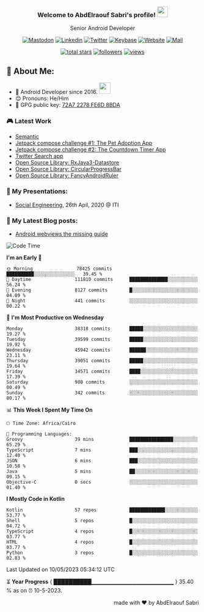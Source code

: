 
<!--
  Title: Senior Android Developer @Storyteller
  Description: Google Certified Associate Android Developer, Clean code, TDD, CICD with knowledge in cybersecurity. 
  Author: abd3lraouf, AbdElraouf Sabri
  -->

<h3 align="center">
  Welcome to AbdElraouf Sabri's profile! 
  <img src="https://media.giphy.com/media/hvRJCLFzcasrR4ia7z/giphy.gif" width="28">
</h3>

<p align='center'>
    Senior Android Developer
</p>

<!-- Social icons section -->
<p align='center'>
      <a href="https://androiddev.social/@abd3lraouf" rel="me"><img src="https://custom-icon-badges.herokuapp.com/badge/-mastodon-black?style=for-the-badge&amp;logo=Mastodon&logoColor=white" alt="Mastodon"></a>
      <a href="https://www.linkedin.com/in/abd3lraouf/"><img src="https://custom-icon-badges.herokuapp.com/badge/-LinkedIn-black?style=for-the-badge&amp;logo=Linkedin&logoColor=white" alt="Linkedin"></a>
      <a href="https://twitter.com/abd3lraouf"><img src="https://custom-icon-badges.herokuapp.com/badge/-Twitter-black?style=for-the-badge&amp;logo=twitter&logoColor=white" alt="Twitter"></a>
      <a href="https://keybase.io/abd3lraouf"><img src="https://custom-icon-badges.herokuapp.com/badge/-Keybase-black?style=for-the-badge&logo=keybase&logoColor=white" alt="Keybase"></a>
      <a href="https://www.abd3lraouf.dev/portfolio/"><img src="https://img.shields.io/badge/-Portfolio-black?style=for-the-badge&amp;logo=google-chrome&amp;logoColor=white" alt="Website"></a>
      <a href="mailto:abdelraoufsabri@gmail.com"><img src="https://img.shields.io/badge/-Say%20Hi!-black?style=for-the-badge&amp;logo=gmail" alt="Mail"></a>
</p>

<!-- Stats icons section -->
<p align='center'>
  <a href="https://github.com/abd3lraouf?tab=repositories&sort=stargazers">
    <img alt="total stars" title="Total stars on GitHub" src="https://custom-icon-badges.herokuapp.com/badge/dynamic/json?logo=star&color=55960c&labelColor=488207&label=Stars&style=for-the-badge&query=%24.stars&url=https://api.github-star-counter.workers.dev/user/abd3lraouf"/></a>
  <a href="https://github.com/abd3lraouf?tab=followers">
    <img alt="followers" title="Follow me on Github" src="https://custom-icon-badges.herokuapp.com/github/followers/abd3lraouf?color=236ad3&labelColor=1155ba&style=for-the-badge&logo=person-add&label=Follow&logoColor=white"/></a>
  <a href="https://github.com/abd3lraouf">
    <img alt="views" title="GitHub profile views" src="https://enwj06txat9l677.m.pipedream.net"/></a>
</p>

<!-- Resume Download section 
<p align='center'>
      <a href="https://github.com/abd3lraouf/abd3lraouf/releases/latest/download/AbdElraouf.Sabri.Android.Developer.resume.pdf
"><img src="https://custom-icon-badges.herokuapp.com/badge/-download%20resume-EC1C24?style=for-the-badge&logo=Adobe%20Acrobat%20Reader&logoColor=white" alt="views" title="Download my latest resume" alt="resume"></a>
</p>
-->

## 🤵 About Me:
- 🏦 Android Developer since 2016.
      <img src="https://media.giphy.com/media/WUlplcMpOCEmTGBtBW/giphy.gif" width="30">
- 😊 Pronouns: He/Him
- 🔑 GPG public key: [72A7 2278 FE6D 8BDA](https://keybase.io/abd3lraouf/pgp_keys.asc?fingerprint=d971ef94887269e4308587a772a72278fe6d8bda)

### 🎮 Latest Work

<!-- - [MVI posts](https://github.com/AbdElraoufSabri/MVIPosts) --> 
- [Semantic](https://github.com/abd3lraouf/Semantic)
- [Jetpack compose challenge #1: The Pet Adoption App](https://github.com/abd3lraouf/compose-challenge-1)
- [Jetpack compose challenge #2: The Countdown Timer App](https://github.com/abd3lraouf/compose-challenge-2)
- [Twitter Search app](https://github.com/abd3lraouf/WeeTwit)
- [Open Source Library: RxJava3-Datastore](https://github.com/abd3lraouf/DatastoreWithRxJava3)
- [Open Source Library: CircularProgressBar](https://github.com/abd3lraouf/CircularProgressBar)
- [Open Source Library: FancyAndroidRuler](https://github.com/abd3lraouf/FancyAndroidRuler)
<!-- - [MVI sample](https://github.com/abd3lraouf/mviSample) -->

### 📕 My Presentations:

- [Social Engineering](https://abd3lraouf.github.io/social-engineering/), 26th Apil, 2020 @ ITI

### 📕 My Latest Blog posts:
<!-- BLOG-POST-LIST:START -->
- [Android webviews the missing guide](https://abd3lraouf.dev/posts/android-webviews-the-missing-guide/)
<!-- BLOG-POST-LIST:END -->

<!--START_SECTION:waka-->
![Code Time](http://img.shields.io/badge/Code%20Time-490%20hrs%2027%20mins-blue)

**I'm an Early 🐤** 

```text
🌞 Morning                78425 commits       ██████████░░░░░░░░░░░░░░░   39.45 % 
🌆 Daytime                111810 commits      ██████████████░░░░░░░░░░░   56.24 % 
🌃 Evening                8127 commits        █░░░░░░░░░░░░░░░░░░░░░░░░   04.09 % 
🌙 Night                  441 commits         ░░░░░░░░░░░░░░░░░░░░░░░░░   00.22 % 
```
📅 **I'm Most Productive on Wednesday** 

```text
Monday                   38318 commits       █████░░░░░░░░░░░░░░░░░░░░   19.27 % 
Tuesday                  39599 commits       █████░░░░░░░░░░░░░░░░░░░░   19.92 % 
Wednesday                45942 commits       ██████░░░░░░░░░░░░░░░░░░░   23.11 % 
Thursday                 39051 commits       █████░░░░░░░░░░░░░░░░░░░░   19.64 % 
Friday                   34571 commits       ████░░░░░░░░░░░░░░░░░░░░░   17.39 % 
Saturday                 980 commits         ░░░░░░░░░░░░░░░░░░░░░░░░░   00.49 % 
Sunday                   342 commits         ░░░░░░░░░░░░░░░░░░░░░░░░░   00.17 % 
```


📊 **This Week I Spent My Time On** 

```text
🕑︎ Time Zone: Africa/Cairo

💬 Programming Languages: 
Groovy                   39 mins             ████████████████░░░░░░░░░   65.29 % 
TypeScript               7 mins              ███░░░░░░░░░░░░░░░░░░░░░░   12.40 % 
JSON                     6 mins              ███░░░░░░░░░░░░░░░░░░░░░░   10.58 % 
Java                     5 mins              ██░░░░░░░░░░░░░░░░░░░░░░░   09.15 % 
Objective-C              0 secs              ░░░░░░░░░░░░░░░░░░░░░░░░░   01.40 % 
```

**I Mostly Code in Kotlin** 

```text
Kotlin                   57 repos            █████████████░░░░░░░░░░░░   53.77 % 
Shell                    5 repos             █░░░░░░░░░░░░░░░░░░░░░░░░   04.72 % 
TypeScript               4 repos             █░░░░░░░░░░░░░░░░░░░░░░░░   03.77 % 
HTML                     4 repos             █░░░░░░░░░░░░░░░░░░░░░░░░   03.77 % 
Python                   3 repos             █░░░░░░░░░░░░░░░░░░░░░░░░   02.83 % 
```




 Last Updated on 10/05/2023 05:34:12 UTC
<!--END_SECTION:waka-->

⏳ **Year Progress** { ██████████▁▁▁▁▁▁▁▁▁▁▁▁▁▁▁▁▁▁▁▁ } 35.40 % as on ⏰ 10-5-2023.

<p align="right">made with ❤️ by AbdElraouf Sabri</p>

